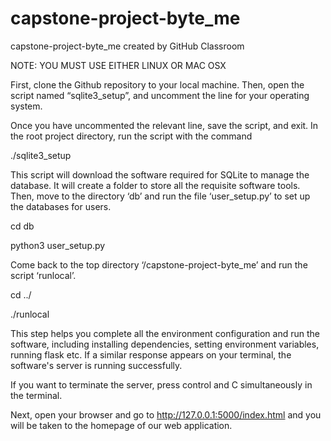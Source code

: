 # capstone-project-byte_me
capstone-project-byte_me created by GitHub Classroom

NOTE: YOU MUST USE EITHER LINUX OR MAC OSX

First, clone the Github repository to your local machine. Then, open the script named “sqlite3_setup”, and uncomment the line for your operating system. 

Once you have uncommented the relevant line, save the script, and exit. In the root project directory, run the script with the command

./sqlite3_setup

This script will download the software required for SQLite to manage the database. It will create a folder to store all the requisite software tools. Then, move to the directory ‘db’ and run the file ‘user_setup.py’ to set up the databases for users.

cd db

python3  user_setup.py

Come back to the top directory ‘/capstone-project-byte_me’ and run the script ‘runlocal’.

cd ../

./runlocal

This step helps you complete all the environment configuration and run the software, including installing dependencies, setting environment variables, running flask etc.  If a similar response appears on your terminal, the software's server is running successfully.

If you want to terminate the server, press control and C simultaneously in the terminal.

Next, open your browser and go to http://127.0.0.1:5000/index.html and you will be taken to the homepage of our web application. 
